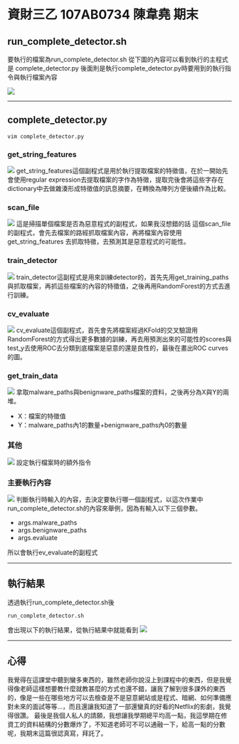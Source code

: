 # 資財三乙 107AB0734 陳韋堯 期末

## run_complete_detector.sh
要執行的檔案為run_complete_detector.sh
從下圖的內容可以看到執行的主程式是 complete_detector.py 後面則是執行complete_detector.py時要用到的執行指令與執行檔案內容

![](https://i.imgur.com/GtO014P.png)

---

## complete_detector.py
```
vim complete_detector.py 
```
### get_string_features 
![](https://i.imgur.com/LPB63JV.png)
get_string_features這個副程式是用於執行提取檔案的特徵值，在於一開始先會使用regular expression去提取檔案的字作為特徵，提取完後會將這些字存在dictionary中去做雜湊形成特徵值的訊息摘要，在轉換為陣列方便後續作為比較。

### scan_file
![](https://i.imgur.com/3CKEw3W.png)
這是掃描單個檔案是否為惡意程式的副程式，如果我沒想錯的話
這個scan_file的副程式，會先去檔案的路經抓取檔案內容，再將檔案內容使用get_string_features 去抓取特徵，去預測其是惡意程式的可能性。

### train_detector
![](https://i.imgur.com/SYj3Ump.png)
train_detector這副程式是用來訓練detector的，首先先用get_training_paths與抓取檔案，再抓這些檔案的內容的特徵值，之後再用RandomForest的方式去進行訓練。

### cv_evaluate
![](https://i.imgur.com/YZJQJFK.png)
cv_evaluate這個副程式，首先會先將檔案經過KFold的交叉驗證用RandomForest的方式得出更多數據的訓練，再去用預測出來的可能性的scores與test_y去使用ROC去分類到底檔案是惡意的還是良性的，最後在畫出ROC curves的圖。

### get_train_data
![](https://i.imgur.com/dsCtFsn.png)
拿取malware_paths與benignware_paths檔案的資料，之後再分為X與Y的兩堆。
- X：檔案的特徵值
- Y：malware_paths內1的數量+benignware_paths內0的數量

### 其他
![](https://i.imgur.com/Ien9Tj5.png)
設定執行檔案時的額外指令

### 主要執行內容
![](https://i.imgur.com/RO0S50P.png)
判斷執行時輸入的內容，去決定要執行哪一個副程式，以這次作業中run_complete_detector.sh的內容來舉例，因為有輸入以下三個參數。
- args.malware_paths
- args.benignware_paths
- args.evaluate
  
所以會執行ev_evaluate的副程式

---

## 執行結果
透過執行run_complete_detector.sh後
```
run_complete_detector.sh
```
會出現以下的執行結果，從執行結果中就能看到
![](https://i.imgur.com/suzBUoe.png)

---

## 心得
我覺得在這課堂中聽到蠻多東西的，雖然老師你說沒上到課程中的東西，但是我覺得像老師這樣想要教什麼就教甚麼的方式也還不錯，讓我了解到很多課外的東西的，像是一些在哪些地方可以去檢查是不是惡意網站或是程式、暗網、如何準備應對未來的面試等等...，而且還讓我知道了一部還蠻真的好看的Netflix的影劇，我覺得很讚。
最後是我個人私人的請願，我想讓我學期總平均高一點，我這學期在修資工的資料結構的分數爆炸了，不知道老師可不可以通融一下，給高一點的分數呢，我期末這篇很認真寫，拜託了。
